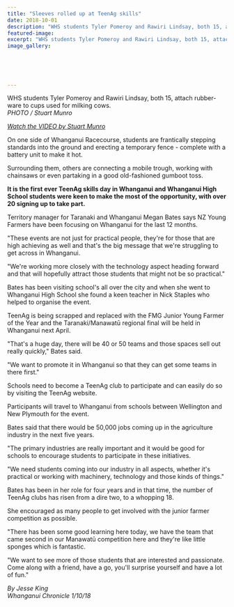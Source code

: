 ```yaml
---
title: "Sleeves rolled up at TeenAg skills"
date: 2018-10-01
description: "WHS students Tyler Pomeroy and Rawiri Lindsay, both 15, attach rubber-ware to cups used for milking cows..."
featured-image: 
excerpt: "WHS students Tyler Pomeroy and Rawiri Lindsay, both 15, attach rubber-ware to cups used for milking cows."
image_gallery:
    
    
    
    
    
---
```


<p><span>WHS students Tyler Pomeroy and Rawiri Lindsay, both 15, attach rubber-ware to cups used for milking cows. <br /><em>PHOTO / Stuart Munro</em></span></p>
<p><em><a href="https://www.nzherald.co.nz/wanganui-chronicle/news/article.cfm?c_id=1503426&amp;objectid=12132093">Watch the VIDEO by Stuart Munro</a></em></p>
<p>On one side of Whanganui Racecourse, students are frantically stepping standards into the ground and erecting a temporary fence - complete with a battery unit to make it hot.</p>
<p class="element element-paragraph">Surrounding them, others are connecting a mobile trough, working with chainsaws or even partaking in a good old-fashioned gumboot toss.</p>
<p class="element element-paragraph"><strong>It is the first ever TeenAg skills day in Whanganui and Whanganui High School students were keen to make the most of the opportunity, with over 20 signing up to take part.</strong></p>
<p class="element element-paragraph">Territory manager for Taranaki and Whanganui Megan Bates says NZ Young Farmers have been focusing on Whanganui for the last 12 months.</p>
<p class="element element-paragraph">"These events are not just for practical people, they're for those that are high achieving as well and that's the big message that we're struggling to get across in Whanganui.</p>
<p class="element element-paragraph">"We're working more closely with the technology aspect heading forward and that will hopefully attract those students that might not be so practical."</p>
<p class="element element-paragraph">Bates has been visiting school's all over the city and when she went to Whanganui High School she found a keen teacher in Nick Staples who helped to organise the event.</p>
<p class="element element-paragraph">TeenAg is being scrapped and replaced with the FMG Junior Young Farmer of the Year and the Taranaki/Manawatū regional final will be held in Whanganui next April.</p>
<p class="element element-paragraph">"That's a huge day, there will be 40 or 50 teams and those spaces sell out really quickly," Bates said.</p>
<p class="element element-paragraph">"We want to promote it in Whanganui so that they can get some teams in there first."</p>
<p class="element element-paragraph">Schools need to become a TeenAg club to participate and can easily do so by visiting the TeenAg website.</p>
<p class="element element-paragraph">Participants will travel to Whanganui from schools between Wellington and New Plymouth for the event.</p>
<p class="element element-paragraph">Bates said that there would be 50,000 jobs coming up in the agriculture industry in the next five years.</p>
<p class="element element-paragraph">"The primary industries are really important and it would be good for schools to encourage students to participate in these initiatives.</p>
<p class="element element-paragraph">"We need students coming into our industry in all aspects, whether it's practical or working with machinery, technology and those kinds of things."</p>
<p class="element element-paragraph">Bates has been in her role for four years and in that time, the number of TeenAg clubs has risen from a dire two, to a whopping 18.</p>
<p class="element element-paragraph">She encouraged as many people to get involved with the junior farmer competition as possible.</p>
<p class="element element-paragraph">"There has been some good learning here today, we have the team that came second in our Manawatū competition here and they're like little sponges which is fantastic.</p>
<p class="element element-paragraph">"We want to see more of those students that are interested and passionate. Come along with a friend, have a go, you'll surprise yourself and have a lot of fun."</p>
<p class="element element-paragraph"><em>By Jesse King</em><br /><em>Whanganui Chronicle 1/10/18</em></p>

